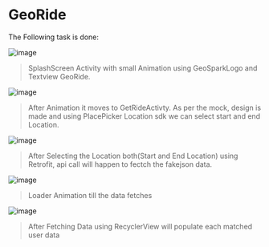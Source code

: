 # GeoRide

The Following task is done:

![image](https://drive.google.com/uc?export=view&id=10Dc-g4nnndpi2b99msoDde_VvQfW7k02)

>SplashScreen Activity with small Animation using GeoSparkLogo and Textview GeoRide.

![image](https://drive.google.com/uc?export=view&id=10jsJJOf6Ohr4fZoU-8VSTZQMjV3M4GdM)

>After Animation it moves to GetRideActivty. As per the mock, design is made and using PlacePicker Location sdk we can select start and end Location.

![image](https://drive.google.com/uc?export=view&id=10dgfQTI3t2VbtOCq3-5Lxj4VKqryin6x)

>After Selecting the Location both(Start and End Location) using Retrofit, api call will happen to fectch the fakejson data.

![image](https://drive.google.com/uc?export=view&id=10QQISnJNBrFHijzBMliaw26WmRMJMJER)

>Loader Animation till the data fetches

![image](https://drive.google.com/uc?export=view&id=10LCCvB78C7ApfToLNBVwjbtK4ngFkmMH)

>After Fetching Data using RecyclerView will populate each matched user data

